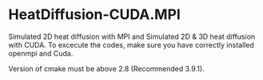 # HeatDiffusion-CUDA.MPI
Simulated 2D heat diffusion with MPI and Simulated 2D &amp; 3D heat diffusion with CUDA.
To excecute the codes, make sure you have correctly installed openmpi and Cuda.

Version of cmake must be above 2.8 (Recommended 3.9.1).
